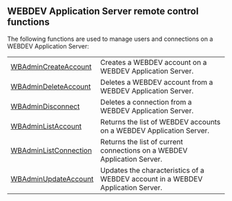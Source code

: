 


## WEBDEV Application Server remote control functions
			



<a name="NOTE1"></a>
<a name="NOTE1_1"></a>
The following functions are used to manage users and connections on a WEBDEV Application Server:



|   |   |
| --- | --- |
| [WBAdminCreateAccount](../WDLang2/1410089450.md) | Creates a WEBDEV account on a WEBDEV Application Server. |
| [WBAdminDeleteAccount](../WDLang2/1410089472.md) | Deletes a WEBDEV account from a WEBDEV Application Server. |
| [WBAdminDisconnect](../WDLang2/1410089343.md) | Deletes a connection from a WEBDEV Application Server. |
| [WBAdminListAccount](../WDLang2/1410089449.md) | Returns the list of WEBDEV accounts on a WEBDEV Application Server. |
| [WBAdminListConnection](../WDLang2/1410089342.md) | Returns the list of current connections on a WEBDEV Application Server. |
| [WBAdminUpdateAccount](../WDLang2/1410089471.md) | Updates the characteristics of a WEBDEV account in a WEBDEV Application Server. |






